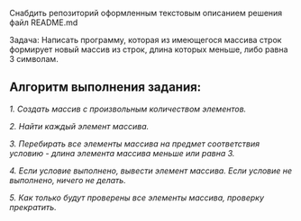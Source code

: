 Снабдить репозиторий оформленным текстовым описанием решения файл README.md

Задача: Написать программу, которая из имеющегося массива строк формирует новый массив из строк,
длина которых меньше, либо равна 3 символам.

## Алгоритм выполнения задания:

*1. Создать массив с произвольным количеством элементов.*

*2. Найти каждый элемент массива.*

*3. Перебирать все элементы массива на предмет соответствия условию - длина элемента массива меньше или равна 3.*

*4. Если условие выполнено, вывести элемент массива. Если условие не выполнено, ничего не делать.*

*5. Как только будут проверены все элементы массива, проверку прекратить.*